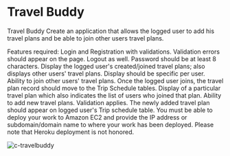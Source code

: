 <h1> Travel Buddy</h1>

Travel Buddy Create an application that allows the logged user to add his travel plans and be able to join other users travel plans.

Features required: Login and Registration with validations. Validation errors should appear on the page. Logout as well. Password should be at least 8 characters. 
Display the logged user's created/joined travel plans; also displays other users' travel plans. Display should be specific per user.
Ability to join other users' travel plans. Once the logged user joins, the travel plan record should move to the Trip Schedule tables. 
Display of a particular travel plan which also indicates the list of users who joined that plan. Ability to add new travel plans. Validation applies. 
The newly added travel plan should appear on logged user's Trip schedule table. 
You must be able to deploy your work to Amazon EC2 and provide the IP address or subdomain/domain name to where your work has been deployed. 
Please note that Heroku deployment is not honored.

![c-travelbuddy](https://user-images.githubusercontent.com/58928470/111087233-253f7080-8529-11eb-86af-1bd61c8ffc33.png)

